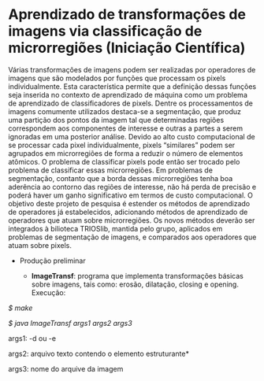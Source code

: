 # Aprendizado de transformações de imagens via classificação de microrregiões (Iniciação Científica)
Várias transformações de imagens podem ser realizadas por operadores de imagens que são modelados por funções que processam os pixels individualmente. Esta caracterı́stica permite que a definição dessas funções seja inserida no contexto de aprendizado de máquina como um problema de aprendizado de classificadores de pixels. Dentre os processamentos de imagens comumente utilizados destaca-se a segmentação, que produz uma partição dos pontos da imagem tal que determinadas regiões correspondem aos componentes de interesse e outras a partes a serem ignoradas em uma posterior análise. Devido ao alto custo computacional de se processar cada pixel individualmente, pixels “similares” podem ser agrupados em microrregiões de forma a reduzir o número de elementos atômicos. O problema de classificar pixels pode então ser trocado pelo problema de classificar essas microrregiões. Em problemas de segmentação, contanto que a borda dessas microrregiões tenha boa aderência ao contorno das regiões de interesse, não há perda de precisão e poderá haver um ganho significativo em termos de custo computacional. O objetivo deste projeto de pesquisa é estender os métodos de aprendizado de operadores já estabelecidos, adicionando métodos de aprendizado de operadores que atuam sobre microrregiões. Os novos métodos deverão ser integrados à bilioteca TRIOSlib, mantida pelo grupo, aplicados em problemas de segmentação de imagens, e comparados aos operadores que atuam sobre pixels. 

* Produção preliminar 

  * **ImageTransf**: programa que implementa transformações básicas sobre imagens, tais como: erosão, dilatação, closing e opening. Execução:
  
*$ make*

*$ java ImageTransf args1 args2 args3*

args1: -d ou -e

args2: arquivo texto contendo o elemento estruturante*

args3: nome do arquive da imagem
